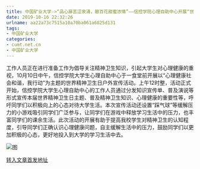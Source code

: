 ```yaml
---
title: 中国矿业大学->“品心扉苦涩泉涌，酿百花甜蜜浓情”——信控学院心理自助中心开展“世界精神卫生日”宣传活动 | cumt.net.cn
date: 2019-10-16 22:32:26
urlname: aa22a73c7515a10a70ba061a6825d131
tags: 
- 中国矿业大学
categories:
- cumt.net.cn
- 中国矿业大学
---
```

工作人员正在进行准备工作为倡导关注精神卫生知识，引起大学生对心理健康的重视，10月10日中午，信控学院大学生心理自助中心于一食堂前开展以“心理健康社会和谐，我行动”为主题的世界精神卫生日户外宣传活动。上午12时整，活动正式开始，信控学院大学生心理自助中心的工作人员通过分发知识宣传单、普及演说等形式宣传本届世界精神卫生日主题、普及精神卫生知识、心理健康的重要性等，呼吁同学们以积极向上的心态对待大学生活。本次宣传活动还设置“踩气球”等缓解压力的小游戏吸引同学们广泛参与，让同学们在游戏中释放学习生活中的压力，也丰富同学们的课余生活。此次活动的开展有助于提高我校学生对精神卫生的认知程度，引导同学们正确认识心理健康问题，自主缓解生活中的压力，鼓励同学们以更加积极的心态，更好地投入到大学的学习生活中去。

![图](http://xwzx.cumt.edu.cn/_upload/article/images/5a/91/0f5599b443f2842650c265ccb27a/dd32986c-510a-4230-8574-e826d7a6fa06.jpg)

[转入文章首发地址](http://xwzx.cumt.edu.cn/4d/8a/c523a544138/page.htm)